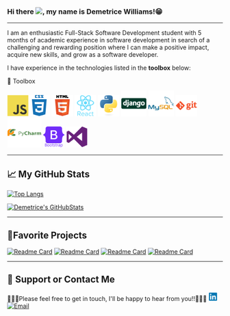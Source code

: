 ### Hi there <img src='https://raw.githubusercontent.com/MartinHeinz/MartinHeinz/master/wave.gif' width='30px'/>, my name is Demetrice Williams!😁

---

I am an enthusiastic Full-Stack Software Development student with 5 months of academic experience in software development in search of a challenging and rewarding position where I can make a positive impact, acquire new skills, and grow as a software developer.

I have experience in the technologies listed in the **toolbox** below:

🧰 Toolbox

<img src="https://github.com/devicons/devicon/blob/master/icons/javascript/javascript-original.svg" alt="JavaScript Logo" width='50px' height='50px' /><img src="https://github.com/devicons/devicon/blob/master/icons/css3/css3-plain-wordmark.svg" alt="CSS Logo" width='50px' height='50px' />
<img src="https://github.com/devicons/devicon/blob/master/icons/html5/html5-original-wordmark.svg" alt="HTML Logo" width='50px' height='50px' />
<img src="https://github.com/devicons/devicon/blob/master/icons/react/react-original-wordmark.svg" alt="React Logo" width='50px' height='50px' />
<img src="https://github.com/devicons/devicon/blob/master/icons/python/python-original.svg" alt="Python Logo" width='50px' height='50px' />
<img src="https://github.com/devicons/devicon/blob/master/icons/django/django-original.svg" alt="Django Logo" width='60px' height='60px' />
<img src="https://github.com/devicons/devicon/blob/master/icons/mysql/mysql-original-wordmark.svg" alt="MySQL Logo" width='60px' height='60px' />
<img src="https://github.com/devicons/devicon/blob/master/icons/git/git-plain-wordmark.svg" alt="Git Logo" width='50px' height='50px' />
<img src="https://github.com/devicons/devicon/blob/master/icons/pycharm/pycharm-original-wordmark.svg" alt="PyCharm Logo" width='80px' height='70px' />
<img src="https://github.com/devicons/devicon/blob/master/icons/bootstrap/bootstrap-plain-wordmark.svg" alt="Bootstrap Logo" width='50px' height='50px' />
<img src="https://github.com/devicons/devicon/blob/master/icons/visualstudio/visualstudio-plain.svg" alt="VisualStudio Logo" width='50px' height='50px' />

---

## &#x1f4c8; My GitHub Stats
 
 [![Top Langs](https://github-readme-stats.vercel.app/api/top-langs/?username=Demetricew20&hide=html&theme=radical&layout=compact)](https://github.com/Demetricew20/github-readme-stats)
 
 [![Demetrice's GitHubStats](https://github-readme-stats.vercel.app/api?username=Demetricew20&theme=radical)](https://github.com/Demetricew20/github-readme-stats)
 
 ---
 
 ## 🌟Favorite Projects
 
 [![Readme Card](https://github-readme-stats.vercel.app/api/pin/?username=Demetricew20&repo=MusicLibrary)](https://github.com/Demetricew20/MusicLibrary)
 [![Readme Card](https://github-readme-stats.vercel.app/api/pin/?username=Demetricew20&repo=amazon_clone)](https://github.com/Demetricew20/Amazon_Clone)
 [![Readme Card](https://github-readme-stats.vercel.app/api/pin/?username=Demetricew20&repo=SweepStakes)](https://github.com/Demetricew20/SweepStakes)
 [![Readme Card](https://github-readme-stats.vercel.app/api/pin/?username=Demetricew20&repo=TrashCollector)](https://github.com/Demetricew20/TrashCollector)
 
 ---
 
 ## 📲 Support or Contact Me
 👨🏻‍💻Please feel free to get in touch, I'll be happy to hear from you!!💁🏽‍♂️‍  <a href="https://www.linkedin.com/in/demetricewilliams/" target="_blank"><img src="https://github.com/devicons/devicon/blob/master/icons/linkedin/linkedin-original.svg" alt="LinkedIn" width="20" height="20" ></a>
 <a href="mailto:demetrice_williams@hotmail.com" target="_blank"><img src="https://www.flaticon.com/svg/vstatic/svg/893/893257.svg?token=exp=1619375690~hmac=0b25034e27ade56e4c773fece87678b0" alt="Email" width="20" height="20" ></a>
 

<!--
**Demetricew20/Demetricew20** is a ✨ _special_ ✨ repository because its `README.md` (this file) appears on your GitHub profile.

Here are some ideas to get you started:

- 🔭 I’m currently working on ...
- 🌱 I’m currently learning ...
- 👯 I’m looking to collaborate on ...
- 🤔 I’m looking for help with ...
- 💬 Ask me about ...
- 📫 How to reach me: ...
- 😄 Pronouns: ...
- ⚡ Fun fact: ...
-->
